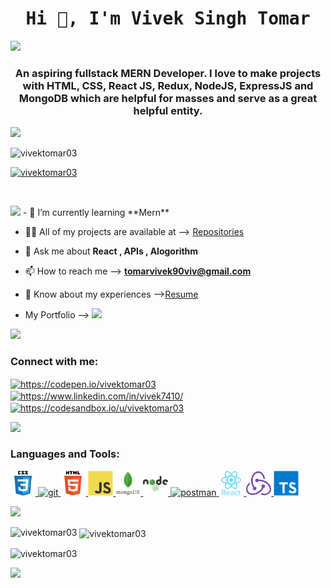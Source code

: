   <div id="header" align="center">

</div>
<h1 align="center"><TT >Hi 👋, I'm Vivek Singh Tomar</TT></h1>
<img src="https://user-images.githubusercontent.com/73097560/115834477-dbab4500-a447-11eb-908a-139a6edaec5c.gif" height="20px"/>
<h3 align="center">An aspiring fullstack MERN Developer. I love to make projects with HTML, CSS, React JS, Redux, NodeJS, ExpressJS and MongoDB which are helpful for masses and serve as a great helpful entity.</h3>
<img src="https://user-images.githubusercontent.com/73097560/115834477-dbab4500-a447-11eb-908a-139a6edaec5c.gif" height="20px"/>


</br>
<p align="left"> <img src="https://komarev.com/ghpvc/?username=vivektomar03&label=Profile%20views&color=0e75b6&style=flat" alt="vivektomar03" /> </p>


<p align="left"> <a href="https://github.com/ryo-ma/github-profile-trophy"><img src="https://github-profile-trophy.vercel.app/?username=vivektomar03" alt="vivektomar03" /></a> </p>

<p align="left"> <a href="https://twitter.com/" target="blank"><img src="https://img.shields.io/twitter/follow/?logo=twitter&style=for-the-badge" alt="" /></a> </p>
<img src="https://user-images.githubusercontent.com/73097560/115834477-dbab4500-a447-11eb-908a-139a6edaec5c.gif" height="20px"/>
- 🌱 I’m currently learning **Mern**
 
- 👨‍💻 All of my projects are available at --> <a href="https://github.com/VivekTomar03?tab=repositories" target="_blank">Repositories</a>

- 💬 Ask me about **React , APIs , Alogorithm**

- 📫 How to reach me -->  **tomarvivek90viv@gmail.com**

- 📄 Know about my experiences --><a href="https://drive.google.com/file/d/11EtYbNr4U93xYuxwI2VPvYyidMa9j9gJ/view?usp=drive_link" target="_blank">Resume</a>

- My Portfolio -->  <a href="https://vivektomar03.github.io/" target="_blank" margin-top="5px" padding="5px"><img src="https://encrypted-tbn0.gstatic.com/images?q=tbn:ANd9GcSgUvdQJ35gsi7Kn6kUPc55TPse0cfJeHwMKxxveiIo92qTSWi3ihoUS3Ut1jDq4ctiAA&usqp=CAU" width="120px" /></a>
<img src="https://user-images.githubusercontent.com/73097560/115834477-dbab4500-a447-11eb-908a-139a6edaec5c.gif" height="20px"/>
<h3 align="left">Connect with me:</h3>
<p align="left">
<a href="https://codepen.io/VivekTomar03" target="blank"><img align="center" src="https://raw.githubusercontent.com/rahuldkjain/github-profile-readme-generator/master/src/images/icons/Social/codepen.svg" alt="https://codepen.io/vivektomar03" height="30" width="40" /></a>
<a href="https://www.linkedin.com/in/vivek7410/" target="_blank"><img align="center" src="https://raw.githubusercontent.com/rahuldkjain/github-profile-readme-generator/master/src/images/icons/Social/linked-in-alt.svg" alt="https://www.linkedin.com/in/vivek7410/" height="30" width="40" /></a>
<a href="https://codesandbox.com/https://codesandbox.io/u/vivektomar03" target="blank"><img align="center" src="https://raw.githubusercontent.com/rahuldkjain/github-profile-readme-generator/master/src/images/icons/Social/codesandbox.svg" alt="https://codesandbox.io/u/vivektomar03" height="30" width="40" /></a>
</p>
<img src="https://user-images.githubusercontent.com/73097560/115834477-dbab4500-a447-11eb-908a-139a6edaec5c.gif" height="20px"/>
<h3 align="left">Languages and Tools:</h3>
<p align="left"> <a href="https://www.w3schools.com/css/" target="_blank" rel="noreferrer"> <img src="https://raw.githubusercontent.com/devicons/devicon/master/icons/css3/css3-original-wordmark.svg" alt="css3" width="40" height="40"/> </a> <a href="https://git-scm.com/" target="_blank" rel="noreferrer"> <img src="https://www.vectorlogo.zone/logos/git-scm/git-scm-icon.svg" alt="git" width="40" height="40"/> </a> <a href="https://www.w3.org/html/" target="_blank" rel="noreferrer"> <img src="https://raw.githubusercontent.com/devicons/devicon/master/icons/html5/html5-original-wordmark.svg" alt="html5" width="40" height="40"/> </a> <a href="https://developer.mozilla.org/en-US/docs/Web/JavaScript" target="_blank" rel="noreferrer"> <img src="https://raw.githubusercontent.com/devicons/devicon/master/icons/javascript/javascript-original.svg" alt="javascript" width="40" height="40"/> </a> <a href="https://www.mongodb.com/" target="_blank" rel="noreferrer"> <img src="https://raw.githubusercontent.com/devicons/devicon/master/icons/mongodb/mongodb-original-wordmark.svg" alt="mongodb" width="40" height="40"/> </a> <a href="https://nodejs.org" target="_blank" rel="noreferrer"> <img src="https://raw.githubusercontent.com/devicons/devicon/master/icons/nodejs/nodejs-original-wordmark.svg" alt="nodejs" width="40" height="40"/> </a> <a href="https://postman.com" target="_blank" rel="noreferrer"> <img src="https://www.vectorlogo.zone/logos/getpostman/getpostman-icon.svg" alt="postman" width="40" height="40"/> </a> <a href="https://reactjs.org/" target="_blank" rel="noreferrer"> <img src="https://raw.githubusercontent.com/devicons/devicon/master/icons/react/react-original-wordmark.svg" alt="react" width="40" height="40"/> </a> <a href="https://redux.js.org" target="_blank" rel="noreferrer"> <img src="https://raw.githubusercontent.com/devicons/devicon/master/icons/redux/redux-original.svg" alt="redux" width="40" height="40"/> </a> <a href="https://www.typescriptlang.org/" target="_blank" rel="noreferrer"> <img src="https://raw.githubusercontent.com/devicons/devicon/master/icons/typescript/typescript-original.svg" alt="typescript" width="40" height="40"/> </a> </p>
<img src="https://user-images.githubusercontent.com/73097560/115834477-dbab4500-a447-11eb-908a-139a6edaec5c.gif" height="20px"/>
<p><img align="left" src="https://github-readme-stats.vercel.app/api/top-langs?username=vivektomar03&show_icons=true&locale=en&layout=compact" alt="vivektomar03" /></p>

<p>&nbsp;<img align="center" src="https://github-readme-stats.vercel.app/api?username=vivektomar03&show_icons=true&locale=en" alt="vivektomar03" /></p>

<p><img align="center" src="https://github-readme-streak-stats.herokuapp.com/?user=vivektomar03&" alt="vivektomar03" /></p>
<img src="https://user-images.githubusercontent.com/73097560/115834477-dbab4500-a447-11eb-908a-139a6edaec5c.gif" height="20px"/>

